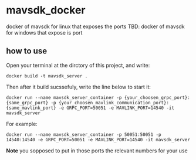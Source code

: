 # mavsdk_docker

docker of mavsdk for linux that exposes the ports
TBD: docker of mavsdk for windows that expose is port

## how to use

Open your terminal at the dirctory of this project, and write:

```
docker build -t mavsdk_server .
```

Then after it build sucssefuly, write the line below to start it:

```
docker run --name mavsdk_server_container -p {your_choosen_grpc_port}:{same_grpc_port} -p {your_choosen_mavlink_communication_port}:{same_mavlink_port} -e GRPC_PORT=50051 -e MAVLINK_PORT=14540 -it mavsdk_server
```

For example:

```
docker run --name mavsdk_server_container -p 50051:50051 -p 14540:14540 -e GRPC_PORT=50051 -e MAVLINK_PORT=14540 -it mavsdk_server
```

**Note** you sopposed to put in those ports the relevant numbers for your use
